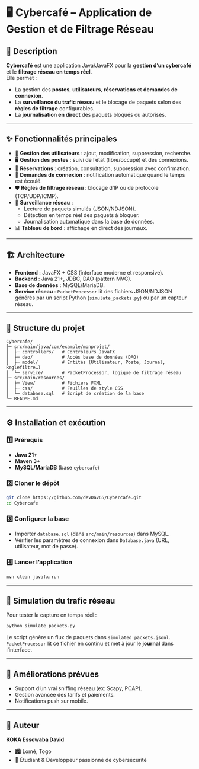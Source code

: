 # 🖥️ Cybercafé – Application de Gestion et de Filtrage Réseau

## 📜 Description
**Cybercafé** est une application Java/JavaFX pour la **gestion d’un cybercafé** et le **filtrage réseau en temps réel**.  
Elle permet :
- La gestion des **postes**, **utilisateurs**, **réservations** et **demandes de connexion**.
- La **surveillance du trafic réseau** et le blocage de paquets selon des **règles de filtrage** configurables.
- La **journalisation en direct** des paquets bloqués ou autorisés.

---

## ✨ Fonctionnalités principales
- 🔑 **Gestion des utilisateurs** : ajout, modification, suppression, recherche.
- 🖥️ **Gestion des postes** : suivi de l’état (libre/occupé) et des connexions.
- 📅 **Réservations** : création, consultation, suppression avec confirmation.
- 📨 **Demandes de connexion** : notification automatique quand le temps est écoulé.
- 🛡️ **Règles de filtrage réseau** : blocage d’IP ou de protocole (TCP/UDP/ICMP).
- 📡 **Surveillance réseau** :
  - Lecture de paquets simulés (JSON/NDJSON).
  - Détection en temps réel des paquets à bloquer.
  - Journalisation automatique dans la base de données.
- 📊 **Tableau de bord** : affichage en direct des journaux.

---

## 🏗️ Architecture
- **Frontend** : JavaFX + CSS (interface moderne et responsive).
- **Backend** : Java 21+, JDBC, DAO (pattern MVC).
- **Base de données** : MySQL/MariaDB.
- **Service réseau** : `PacketProcessor` lit des fichiers JSON/NDJSON générés par un script Python (`simulate_packets.py`) ou par un capteur réseau.

---

## 📂 Structure du projet
```
Cybercafe/
├─ src/main/java/com/example/monprojet/
│  ├─ controllers/   # Contrôleurs JavaFX
│  ├─ dao/           # Accès base de données (DAO)
│  ├─ model/         # Entités (Utilisateur, Poste, Journal, Reglefiltre…)
│  └─ service/       # PacketProcessor, logique de filtrage réseau
├─ src/main/resources/
│  ├─ View/          # Fichiers FXML
│  ├─ css/           # Feuilles de style CSS
│  └─ database.sql   # Script de création de la base
└─ README.md
```

---

## ⚙️ Installation et exécution

### 1️⃣ Prérequis
- **Java 21+**
- **Maven 3+**
- **MySQL/MariaDB** (base `cybercafe`)

### 2️⃣ Cloner le dépôt
```bash
git clone https://github.com/devDav65/Cybercafe.git
cd Cybercafe
```

### 3️⃣ Configurer la base
- Importer `database.sql` (dans `src/main/resources`) dans MySQL.
- Vérifier les paramètres de connexion dans `Database.java` (URL, utilisateur, mot de passe).

### 4️⃣ Lancer l’application
```bash
mvn clean javafx:run
```

---

## 🧪 Simulation du trafic réseau
Pour tester la capture en temps réel :

```bash
python simulate_packets.py
```

Le script génère un flux de paquets dans `simulated_packets.jsonl`.  
`PacketProcessor` lit ce fichier en continu et met à jour le **journal** dans l’interface.

---

## 🚀 Améliorations prévues
- Support d’un vrai sniffing réseau (ex: Scapy, PCAP).
- Gestion avancée des tarifs et paiements.
- Notifications push sur mobile.

---

## 👤 Auteur
**KOKA Essowaba David**  
- 🏙️ Lomé, Togo  
- 💼 Étudiant & Développeur passionné de cybersécurité  

